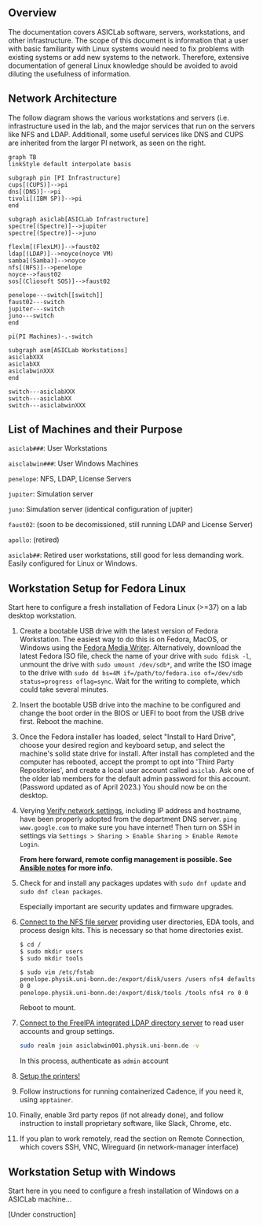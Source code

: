 ## Overview

The documentation covers ASICLab software, servers, workstations, and other infrastructure. The scope of this document is information that a user with basic familiarity with Linux systems would need to fix problems with existing systems or add new systems to the network. Therefore, extensive documentation of general Linux knowledge should be avoided to avoid diluting the usefulness of information.

## Network Architecture

The follow diagram shows the various workstations and servers (i.e. infrastructure used in the lab, and the major services that run on the servers like NFS and LDAP. Additionall, some useful services like DNS and CUPS are inherited from the larger PI network, as seen on the right.

```mermaid
graph TB
linkStyle default interpolate basis

subgraph pin [PI Infrastructure]
cups[(CUPS)]-->pi
dns[(DNS)]-->pi
tivoli[(IBM SP)]-->pi
end

subgraph asiclab[ASICLab Infrastructure]
spectre[(Spectre)]-->jupiter
spectre[(Spectre)]-->juno

flexlm[(FlexLM)]-->faust02
ldap[(LDAP)]-->noyce(noyce VM)
samba[(Samba)]-->noyce
nfs[(NFS)]-->penelope
noyce-->faust02
sos[(Cliosoft SOS)]-->faust02

penelope---switch[[switch]]
faust02---switch
jupiter---switch
juno---switch
end

pi(PI Machines)-.-switch

subgraph asm[ASICLab Workstations]
asiclabXXX
asiclabXX
asiclabwinXXX
end

switch---asiclabXXX
switch---asiclabXX
switch---asiclabwinXXX
```


## List of Machines and their Purpose

`asiclab###`: User Workstations

`aisclabwin###`: User Windows Machines

`penelope`: NFS, LDAP, License Servers

`jupiter`: Simulation server

`juno`: Simulation server (identical configuration of jupiter)

`faust02`: (soon to be decomissioned, still running LDAP and License Server)

`apollo`: (retired)

`asiclab##`: Retired user workstations, still good for less demanding work. Easily configured for Linux or Windows.

## Workstation Setup for Fedora Linux

Start here to configure a fresh installation of Fedora Linux (>=37) on a lab desktop workstation.

1. Create a bootable USB drive with the latest version of Fedora Workstation. The easiest way to do this is on Fedora, MacOS, or Windows using the [Fedora Media Writer](https://getfedora.org/en/workstation/download/). Alternatively, download the latest Fedora ISO file, check the name of your drive with `sudo fdisk -l`, unmount the drive with `sudo umount /dev/sdb*`, and write the ISO image to the drive with `sudo dd bs=4M if=/path/to/fedora.iso of=/dev/sdb status=progress oflag=sync`. Wait for the writing to complete, which could take several minutes.

1. Insert the bootable USB drive into the machine to be configured and change the boot order in the BIOS or UEFI to boot from the USB drive first. Reboot the machine.

1. Once the Fedora installer has loaded, select "Install to Hard Drive", choose your desired region and keyboard setup, and select the machine's solid state drive for install. After install has completed and the computer has rebooted, accept the prompt to opt into 'Third Party Repositories', and create a local user account called `asiclab`. Ask one of the older lab members for the default admin password for this account. (Password updated as of April 2023.) You should now be on the desktop.

1. Verying [Verify network settings](network_configuration.md), including IP address and hostname, have been properly adopted from the department DNS server. `ping www.google.com` to make sure you have internet! Then turn on SSH in settings via  `Settings > Sharing > Enable Sharing > Enable Remote Login`.

   **From here forward, remote config management is possible. See [Ansible notes](ansible.md) for more info.**

1. Check for and install any packages updates with `sudo dnf update` and `sudo dnf clean packages`.

   Especially important are security updates and firmware upgrades.

1. [Connect to the NFS file server](file_server.md) providing user directories, EDA tools, and process design kits. This is necessary so that home directories exist.

   ```
   $ cd /
   $ sudo mkdir users
   $ sudo mkdir tools
   
   $ sudo vim /etc/fstab
   penelope.physik.uni-bonn.de:/export/disk/users /users nfs4 defaults 0 0
   penelope.physik.uni-bonn.de:/export/disk/tools /tools nfs4 ro 0 0
   ```

   Reboot to mount.

1. [Connect to the FreeIPA integrated LDAP directory server](user_management.md) to read user accounts and group settings. 

   ```bash
   sudo realm join asiclabwin001.physik.uni-bonn.de -v
   ```

   In this process, authenticate as `admin` account

1. [Setup the printers!](printer_config.md)

1. Follow instructions for running containerized Cadence, if you need it, using `apptainer`.

1. Finally, enable 3rd party repos (if not already done), and follow instruction to install proprietary software, like Slack, Chrome, etc.

1. If you plan to work remotely, read the section on Remote Connection, which covers SSH, VNC, Wireguard (in network-manager interface)

## Workstation Setup with Windows

Start here in you need to configure a fresh installation of Windows on a ASICLab machine...

[Under construction]
